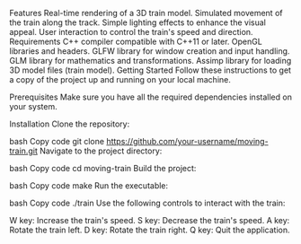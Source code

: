 Features
Real-time rendering of a 3D train model.
Simulated movement of the train along the track.
Simple lighting effects to enhance the visual appeal.
User interaction to control the train's speed and direction.
Requirements
C++ compiler compatible with C++11 or later.
OpenGL libraries and headers.
GLFW library for window creation and input handling.
GLM library for mathematics and transformations.
Assimp library for loading 3D model files (train model).
Getting Started
Follow these instructions to get a copy of the project up and running on your local machine.

Prerequisites
Make sure you have all the required dependencies installed on your system.

Installation
Clone the repository:

bash
Copy code
git clone https://github.com/your-username/moving-train.git
Navigate to the project directory:

bash
Copy code
cd moving-train
Build the project:

bash
Copy code
make
Run the executable:

bash
Copy code
./train
Use the following controls to interact with the train:

W key: Increase the train's speed.
S key: Decrease the train's speed.
A key: Rotate the train left.
D key: Rotate the train right.
Q key: Quit the application.
